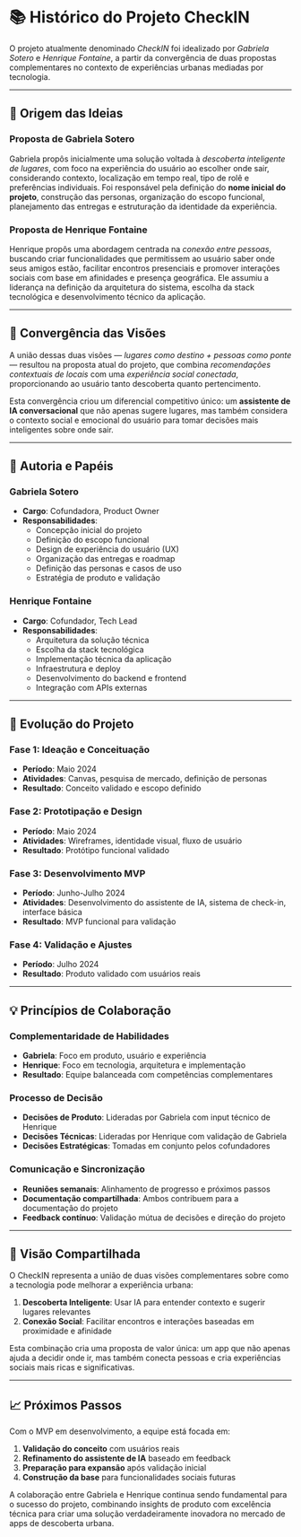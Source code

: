 # 📚 Histórico do Projeto CheckIN

O projeto atualmente denominado *CheckIN* foi idealizado por *Gabriela Sotero* e *Henrique Fontaine*, a partir da convergência de duas propostas complementares no contexto de experiências urbanas mediadas por tecnologia.

---

## 🎯 **Origem das Ideias**

### **Proposta de Gabriela Sotero**
Gabriela propôs inicialmente uma solução voltada à *descoberta inteligente de lugares*, com foco na experiência do usuário ao escolher onde sair, considerando contexto, localização em tempo real, tipo de rolê e preferências individuais. Foi responsável pela definição do **nome inicial do projeto**, construção das personas, organização do escopo funcional, planejamento das entregas e estruturação da identidade da experiência.

### **Proposta de Henrique Fontaine**
Henrique propôs uma abordagem centrada na *conexão entre pessoas*, buscando criar funcionalidades que permitissem ao usuário saber onde seus amigos estão, facilitar encontros presenciais e promover interações sociais com base em afinidades e presença geográfica. Ele assumiu a liderança na definição da arquitetura do sistema, escolha da stack tecnológica e desenvolvimento técnico da aplicação.

---

## 🔗 **Convergência das Visões**

A união dessas duas visões — *lugares como destino + pessoas como ponte* — resultou na proposta atual do projeto, que combina *recomendações contextuais de locais* com uma *experiência social conectada*, proporcionando ao usuário tanto descoberta quanto pertencimento.

Esta convergência criou um diferencial competitivo único: um **assistente de IA conversacional** que não apenas sugere lugares, mas também considera o contexto social e emocional do usuário para tomar decisões mais inteligentes sobre onde sair.

---

## 👥 **Autoria e Papéis**

### **Gabriela Sotero**
- **Cargo**: Cofundadora, Product Owner
- **Responsabilidades**:
  - Concepção inicial do projeto
  - Definição do escopo funcional
  - Design de experiência do usuário (UX)
  - Organização das entregas e roadmap
  - Definição das personas e casos de uso
  - Estratégia de produto e validação

### **Henrique Fontaine**
- **Cargo**: Cofundador, Tech Lead
- **Responsabilidades**:
  - Arquitetura da solução técnica
  - Escolha da stack tecnológica
  - Implementação técnica da aplicação
  - Infraestrutura e deploy
  - Desenvolvimento do backend e frontend
  - Integração com APIs externas

---

## 🚀 **Evolução do Projeto**

### **Fase 1: Ideação e Conceituação**
- **Período**: Maio 2024
- **Atividades**: Canvas, pesquisa de mercado, definição de personas
- **Resultado**: Conceito validado e escopo definido

### **Fase 2: Prototipação e Design**
- **Período**: Maio 2024
- **Atividades**: Wireframes, identidade visual, fluxo de usuário
- **Resultado**: Protótipo funcional validado

### **Fase 3: Desenvolvimento MVP**
- **Período**: Junho-Julho 2024
- **Atividades**: Desenvolvimento do assistente de IA, sistema de check-in, interface básica
- **Resultado**: MVP funcional para validação

### **Fase 4: Validação e Ajustes**
- **Período**: Julho 2024
- **Resultado**: Produto validado com usuários reais

---

## 💡 **Princípios de Colaboração**

### **Complementaridade de Habilidades**
- **Gabriela**: Foco em produto, usuário e experiência
- **Henrique**: Foco em tecnologia, arquitetura e implementação
- **Resultado**: Equipe balanceada com competências complementares

### **Processo de Decisão**
- **Decisões de Produto**: Lideradas por Gabriela com input técnico de Henrique
- **Decisões Técnicas**: Lideradas por Henrique com validação de Gabriela
- **Decisões Estratégicas**: Tomadas em conjunto pelos cofundadores

### **Comunicação e Sincronização**
- **Reuniões semanais**: Alinhamento de progresso e próximos passos
- **Documentação compartilhada**: Ambos contribuem para a documentação do projeto
- **Feedback contínuo**: Validação mútua de decisões e direção do projeto

---

## 🎯 **Visão Compartilhada**

O CheckIN representa a união de duas visões complementares sobre como a tecnologia pode melhorar a experiência urbana:

1. **Descoberta Inteligente**: Usar IA para entender contexto e sugerir lugares relevantes
2. **Conexão Social**: Facilitar encontros e interações baseadas em proximidade e afinidade

Esta combinação cria uma proposta de valor única: um app que não apenas ajuda a decidir onde ir, mas também conecta pessoas e cria experiências sociais mais ricas e significativas.

---

## 📈 **Próximos Passos**

Com o MVP em desenvolvimento, a equipe está focada em:

1. **Validação do conceito** com usuários reais
2. **Refinamento do assistente de IA** baseado em feedback
3. **Preparação para expansão** após validação inicial
4. **Construção da base** para funcionalidades sociais futuras

A colaboração entre Gabriela e Henrique continua sendo fundamental para o sucesso do projeto, combinando insights de produto com excelência técnica para criar uma solução verdadeiramente inovadora no mercado de apps de descoberta urbana.
